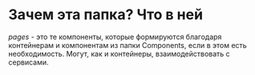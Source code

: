 # Зачем эта папка? Что в ней

_pages_ - это те компоненты, которые формируются благодаря контейнерам и компонентам из папки Components, если в этом есть необходимость. Могут, как и контейнеры, взаимодействовать с сервисами.